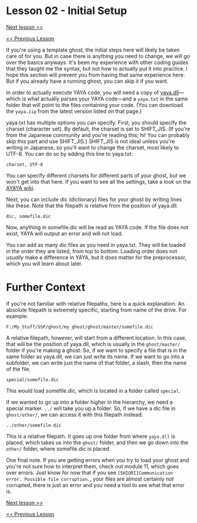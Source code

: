 # Lesson 02 - Initial Setup

[Next lesson >>](https://github.com/Zichqec/YAYA_Fundamentals/blob/main/Module%200%20-%20Overview/03%20-%20More%20Options%20in%20yaya.txt.md)

[<< Previous Lesson](https://github.com/Zichqec/YAYA_Fundamentals/blob/main/Module%200%20-%20Overview/01%20-%20What%20is%20YAYA.md)


If you're using a template ghost, the initial steps here will likely be taken care of for you. But in case there is anything you need to change, we will go over the basics anyways. It's been my experience with other coding guides that they taught me the syntax, but not how to actually put it into practice. I hope this section will prevent you from having that same experience here. But if you already have a running ghost, you can skip it if you want.

In order to actually execute YAYA code, you will need a copy of [yaya.dll](https://github.com/YAYA-shiori/yaya-shiori/releases)—which is what actually parses your YAYA code—and a `yaya.txt` in the same folder that will point to the files containing your code. (You can download the `yaya.zip` from the latest version listed on that page.)


yaya.txt has multiple options you can specify. First, you should specify the charset (character set). By default, the charset is set to SHIFT_JIS. (If you're from the Japanese community and you're reading this; hi! You can probably skip this part and use SHIFT_JIS.) SHIFT_JIS is not ideal unless you're writing in Japanese, so you'll want to change the charset, most likely to UTF-8. You can do so by adding this line to yaya.txt:

```
charset, UTF-8
```

You can specify different charsets for different parts of your ghost, but we won't get into that here. If you want to see all the settings, take a look on the [AYAYA wiki](https://emily.shillest.net/ayaya/index.php?cmd=read&page=%E3%83%9E%E3%83%8B%E3%83%A5%E3%82%A2%E3%83%AB%2F%E6%96%87%E6%B3%95%2F1.%E5%9F%BA%E7%A4%8E%E8%A8%AD%E5%AE%9A).


Next, you can include dic (dictionary) files for your ghost by writing lines like these. Note that the filepath is relative from the position of yaya.dll.

```
dic, somefile.dic
```

Now, anything in somefile.dic will be read as YAYA code. If the file does not exist, YAYA will output an error and will not load.

You can add as many dic files as you need in yaya.txt. They will be loaded in the order they are listed, from top to bottom. Loading order does not *usually* make a difference in YAYA, but it does matter for the preprocessor, which you will learn about later.

# Further Context

If you're not familiar with relative filepaths, here is a quick explanation. An absolute filepath is extremely specific, starting from name of the drive. For example:

```
F:/My_Stuff/SSP/ghost/my_ghost/ghost/master/somefile.dic
```

A relative filepath, however, will start from a different location. In this case, that will be the position of yaya.dll, which is usually in the `ghost/master/` folder if you're making a ghost. So, if we want to specify a file that is in the same folder as yaya.dll, we can just write its name. If we want to go into a subfolder, we can write just the name of that folder, a slash, then the name of the file.

```
special/somefile.dic
```

This would load somefile.dic, which is located in a folder called `special`.

If we wanted to go up into a folder higher in the hierarchy, we need a special marker. `../` will take you up a folder. So, if we have a dic file in `ghost/other/`, we can access it with this filepath instead:

```
../other/somefile.dic
```

This is a relative filepath. It goes up one folder from where `yaya.dll` is placed, which takes us into the `ghost/` folder, and then we go down into the `other/` folder, where somefile.dic is placed.

One final note. If you are getting errors when you try to load your ghost and you're not sure how to interpret them, check out module 11, which goes over errors. Just know for now that if you see `[SHIORI]Communication error. Possible file corruption.`, your files are almost certainly *not* corrupted, there is just an error and you need a tool to see what that error is.


[Next lesson >>](https://github.com/Zichqec/YAYA_Fundamentals/blob/main/Module%200%20-%20Overview/03%20-%20More%20Options%20in%20yaya.txt.md)

[<< Previous Lesson](https://github.com/Zichqec/YAYA_Fundamentals/blob/main/Module%200%20-%20Overview/01%20-%20What%20is%20YAYA.md)
